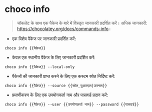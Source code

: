 # choco info

> चॉकलेट के साथ एक पैकेज के बारे में विस्तृत जानकारी प्रदर्शित करें।
> अधिक जानकारी: <https://chocolatey.org/docs/commands-info>।

- एक विशेष पैकेज पर जानकारी प्रदर्शित करें:

`choco info {{पैकेज}}`

- केवल एक स्थानीय पैकेज के लिए जानकारी प्रदर्शित करें:

`choco info {{पैकेज}} --local-only`

- पैकेजों की जानकारी प्राप्त करने के लिए एक कस्टम स्रोत निर्दिष्ट करें:

`choco info {{पैकेज}} --source {{स्रोत_यूआरएल|उपनाम}}`

- प्रमाणीकरण के लिए एक उपयोगकर्ता नाम और पासवर्ड प्रदान करें:

`choco info {{पैकेज}} --user {{उपयोगकर्ता नाम}} --password {{पासवर्ड}}`
